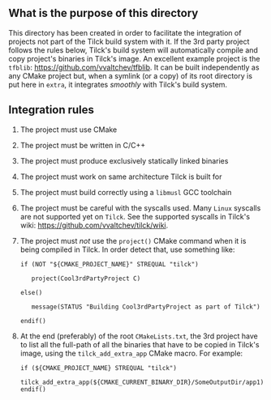 
What is the purpose of this directory
--------------------------------------

This directory has been created in order to facilitate the integration of
projects not part of the Tilck build system with it. If the 3rd party project
follows the rules below, Tilck's build system will automatically compile and
copy project's binaries in Tilck's image. An excellent example project is the
`tfblib`: https://github.com/vvaltchev/tfblib. It can be built independently
as any CMake project but, when a symlink (or a copy) of its root directory
is put here in `extra`, it integrates *smoothly* with Tilck's build system.

Integration rules
-------------------

   1. The project must use CMake
   2. The project must be written in C/C++
   3. The project must produce exclusively statically linked binaries
   4. The project must work on same architecture Tilck is built for
   5. The project must build correctly using a `libmusl` GCC toolchain
   6. The project must be careful with the syscalls used. Many `Linux` syscalls
      are not supported yet on `Tilck`. See the supported syscalls in Tilck's
      wiki: https://github.com/vvaltchev/tilck/wiki.

   7. The project must *not* use the `project()` CMake command when it is being
      compiled in Tilck. In order detect that, use something like:

         ```
         if (NOT "${CMAKE_PROJECT_NAME}" STREQUAL "tilck")

            project(Cool3rdPartyProject C)

         else()

            message(STATUS "Building Cool3rdPartyProject as part of Tilck")

         endif()
         ```

   8. At the end (preferably) of the root `CMakeLists.txt`, the 3rd project have
      to list all the full-path of all the binaries that have to be copied in
      Tilck's image, using the `tilck_add_extra_app` CMake macro. For example:

         ```
         if (${CMAKE_PROJECT_NAME} STREQUAL "tilck")
            tilck_add_extra_app(${CMAKE_CURRENT_BINARY_DIR}/SomeOutputDir/app1)
         endif()
         ```
